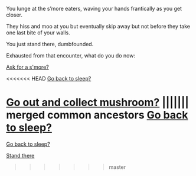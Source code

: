 You lunge at the s’more eaters, waving your hands frantically as you get closer.

They hiss and moo at you but eventually skip away but not before they take one last bite of your walls.

You just stand there, dumbfounded.

Exhausted from that encounter, what do you do now:

[Ask for a s'more?](../smore-eating/delicious.md)

<<<<<<< HEAD
[Go back to sleep?](../expired-milk/expired-milk.md)

[Go out and collect mushroom?](../../../mushroom/collect_mushroom.md)
||||||| merged common ancestors
[Go back to sleep?](../expired-milk/expired-milk.md)
=======
[Go back to sleep?](../expired-milk/expired-milk.md)

[Stand there](../stand-there/stand-there.md)
>>>>>>> master
